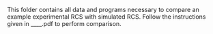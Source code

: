 This folder contains all data and programs necessary to compare an example experimental RCS with simulated RCS. Follow the instructions given in ____.pdf to perform comparison.
